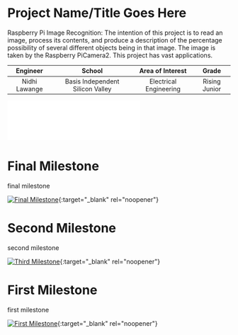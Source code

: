 ﻿# Project Name/Title Goes Here
Raspberry Pi Image Recognition: The intention of this project is to read an image, process its contents, and produce a description of the percentage possibility of several different objects being in that image. The image is taken by the Raspberry PiCamera2. This project has vast applications.

| **Engineer** | **School** | **Area of Interest** | **Grade** |
|:--:|:--:|:--:|:--:|
| Nidhi Lawange | Basis Independent Silicon Valley | Electrical Engineering | Rising Junior

![Headstone Image](https://github.com/BlueStampEng/BSE_Template_Portfolio/blob/4655d8c4b2f1d0fa5912511d0b39542520b9f88e/branding/BlueStamp-Engineering-Logo-White.png)
  
# Final Milestone
final milestone

[![Final Milestone](https://res.cloudinary.com/marcomontalbano/image/upload/v1612573869/video_to_markdown/images/youtube--F7M7imOVGug-c05b58ac6eb4c4700831b2b3070cd403.jpg )](https://www.youtube.com/watch?v=F7M7imOVGug&feature=emb_logo "Final Milestone"){:target="_blank" rel="noopener"}

# Second Milestone
second milestone

[![Third Milestone](https://res.cloudinary.com/marcomontalbano/image/upload/v1612574014/video_to_markdown/images/youtube--y3VAmNlER5Y-c05b58ac6eb4c4700831b2b3070cd403.jpg)](https://www.youtube.com/watch?v=y3VAmNlER5Y&feature=emb_logo "Second Milestone"){:target="_blank" rel="noopener"}

# First Milestone
first milestone

[![First Milestone](https://res.cloudinary.com/marcomontalbano/image/upload/v1612574117/video_to_markdown/images/youtube--CaCazFBhYKs-c05b58ac6eb4c4700831b2b3070cd403.jpg)](https://www.youtube.com/watch?v=CaCazFBhYKs "First Milestone"){:target="_blank" rel="noopener"}
